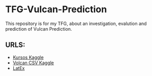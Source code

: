 # TFG-Vulcan-Prediction
This repository is for my TFG, about an investigation, evalution and prediction of Vulcan Prediction.

## URLS:
- [Kursos Kaggle](https://www.kaggle.com/learn)
- [Volcan CSV Kaggle](https://www.kaggle.com/competitions/predict-volcanic-eruptions-ingv-oe)
- [LatEx](https://es.overleaf.com/)
